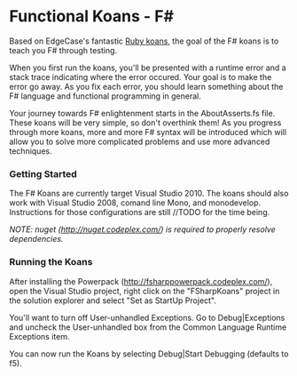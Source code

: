 # Functional Koans - F# #

Based on EdgeCase's fantastic [Ruby koans](http://github.com/edgecase/ruby_koans),
the goal of the F# koans is to teach you F# through testing.

When you first run the koans, you'll be presented with a runtime error and a
stack trace indicating where the error occured. Your goal is to make the
error go away. As you fix each error, you should learn something about
the F# language and functional programming in general.

Your journey towards F# enlightenment starts in the AboutAsserts.fs file. These
koans will be very simple, so don't overthink them! As you progress through
more koans, more and more F# syntax will be introduced which will allow
you to solve more complicated problems and use more advanced techniques.


### Getting Started

The F# Koans are currently target Visual Studio 2010. The koans
should also work with Visual Studio 2008, comand line Mono, and monodevelop.
Instructions for those configurations are still //TODO for the time being.

*NOTE: nuget (http://nuget.codeplex.com/) is required to properly resolve dependencies.*

### Running the Koans

After installing the Powerpack (http://fsharppowerpack.codeplex.com/), open the Visual Studio project, right click on
the "FSharpKoans" project in the solution explorer and select 
"Set as StartUp Project".

You'll want to turn off User-unhandled Exceptions. Go to Debug|Exceptions and
uncheck the User-unhandled box from the Common Language Runtime Exceptions
item.

You can now run the Koans by selecting Debug|Start Debugging (defaults to f5).

